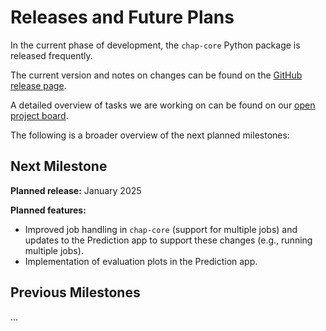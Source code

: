 # Releases and Future Plans

In the current phase of development, the `chap-core` Python package is released frequently.

The current version and notes on changes can be found on the [GitHub release page](https://github.com/dhis2-chap/chap-core/releases).

A detailed overview of tasks we are working on can be found on our [open project board](https://github.com/orgs/dhis2-chap/projects/4).

The following is a broader overview of the next planned milestones:

## Next Milestone

**Planned release:** January 2025

**Planned features:**

- Improved job handling in `chap-core` (support for multiple jobs) and updates to the Prediction app to support these changes (e.g., running multiple jobs).
- Implementation of evaluation plots in the Prediction app.

## Previous Milestones

...
